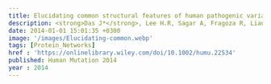 ```yaml
---
title: Elucidating common structural features of human pathogenic variations using large-scale atomic-resolution protein networks
description: <strong>Das J*</strong>, Lee H.R, Sagar A, Fragoza R, Liang J, Wei X, Wang X, Mort M, Stenson P.D, Cooper D.N, Yu H
date: 2014-01-01 15:01:35 +0300
image: '/images/Elucidating-common.webp'
tags: [Protein_Networks]
href : 'https://onlinelibrary.wiley.com/doi/10.1002/humu.22534'
published: Human Mutation 2014
year : 2014
---
```

